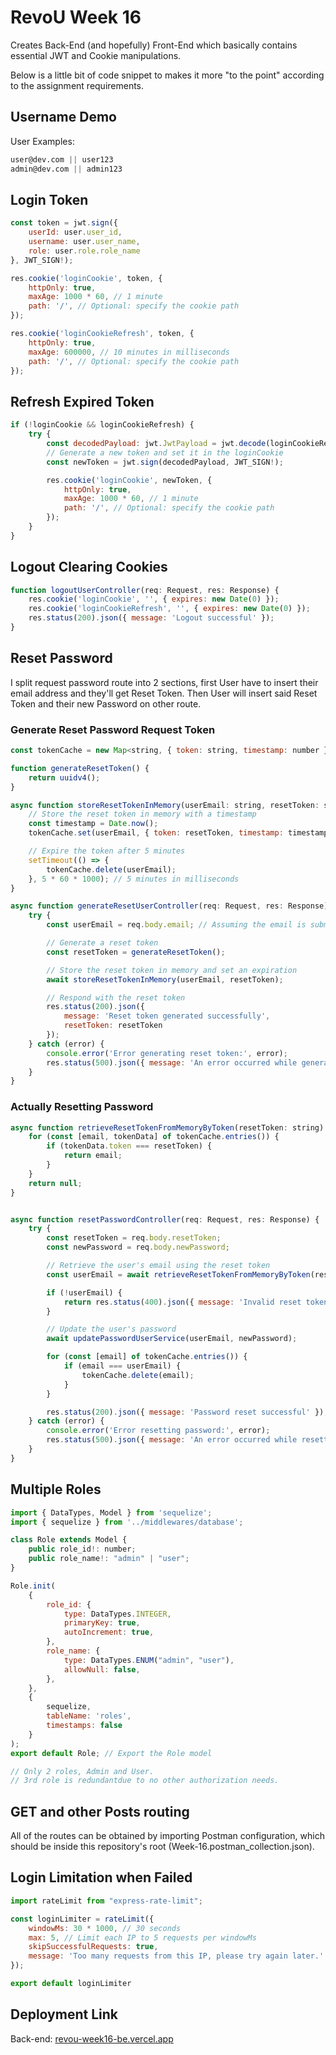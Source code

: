 # RevoU Week 16

Creates Back-End (and hopefully) Front-End which basically contains essential JWT and Cookie manipulations.

Below is a little bit of code snippet to makes it more "to the point" according to the assignment requirements.

## Username Demo

User Examples:

```sql
user@dev.com || user123
admin@dev.com || admin123
```

## Login Token

```javascript
const token = jwt.sign({
    userId: user.user_id,
    username: user.user_name,
    role: user.role.role_name
}, JWT_SIGN!);

res.cookie('loginCookie', token, {
    httpOnly: true,
    maxAge: 1000 * 60, // 1 minute
    path: '/', // Optional: specify the cookie path
});

res.cookie('loginCookieRefresh', token, {
    httpOnly: true,
    maxAge: 600000, // 10 minutes in milliseconds
    path: '/', // Optional: specify the cookie path
});
```

## Refresh Expired Token

```javascript
if (!loginCookie && loginCookieRefresh) {
    try {
        const decodedPayload: jwt.JwtPayload = jwt.decode(loginCookieRefresh) as jwt.JwtPayload
        // Generate a new token and set it in the loginCookie
        const newToken = jwt.sign(decodedPayload, JWT_SIGN!);

        res.cookie('loginCookie', newToken, {
            httpOnly: true,
            maxAge: 1000 * 60, // 1 minute
            path: '/', // Optional: specify the cookie path
        });
    }
}
```

## Logout Clearing Cookies

```javascript
function logoutUserController(req: Request, res: Response) {
    res.cookie('loginCookie', '', { expires: new Date(0) });
    res.cookie('loginCookieRefresh', '', { expires: new Date(0) });
    res.status(200).json({ message: 'Logout successful' });
}
```

## Reset Password

I split request password route into 2 sections, first User have to insert their email address and they'll get Reset Token. Then User will insert said Reset Token and their new Password on other route.

### Generate Reset Password Request Token

```javascript
const tokenCache = new Map<string, { token: string, timestamp: number }>();

function generateResetToken() {
    return uuidv4();
}

async function storeResetTokenInMemory(userEmail: string, resetToken: string) {
    // Store the reset token in memory with a timestamp
    const timestamp = Date.now();
    tokenCache.set(userEmail, { token: resetToken, timestamp: timestamp });

    // Expire the token after 5 minutes
    setTimeout(() => {
        tokenCache.delete(userEmail);
    }, 5 * 60 * 1000); // 5 minutes in milliseconds
}

async function generateResetUserController(req: Request, res: Response) {
    try {
        const userEmail = req.body.email; // Assuming the email is submitted in the request body

        // Generate a reset token
        const resetToken = generateResetToken();

        // Store the reset token in memory and set an expiration
        await storeResetTokenInMemory(userEmail, resetToken);

        // Respond with the reset token
        res.status(200).json({
            message: 'Reset token generated successfully',
            resetToken: resetToken
        });
    } catch (error) {
        console.error('Error generating reset token:', error);
        res.status(500).json({ message: 'An error occurred while generating reset token' });
    }
}
```

### Actually Resetting Password

```javascript
async function retrieveResetTokenFromMemoryByToken(resetToken: string) {
    for (const [email, tokenData] of tokenCache.entries()) {
        if (tokenData.token === resetToken) {
            return email;
        }
    }
    return null;
}


async function resetPasswordController(req: Request, res: Response) {
    try {
        const resetToken = req.body.resetToken;
        const newPassword = req.body.newPassword;

        // Retrieve the user's email using the reset token
        const userEmail = await retrieveResetTokenFromMemoryByToken(resetToken);

        if (!userEmail) {
            return res.status(400).json({ message: 'Invalid reset token' });
        }

        // Update the user's password
        await updatePasswordUserService(userEmail, newPassword);

        for (const [email] of tokenCache.entries()) {
            if (email === userEmail) {
                tokenCache.delete(email);
            }
        }

        res.status(200).json({ message: 'Password reset successful' });
    } catch (error) {
        console.error('Error resetting password:', error);
        res.status(500).json({ message: 'An error occurred while resetting the password' });
    }
}
```

## Multiple Roles

```javascript
import { DataTypes, Model } from 'sequelize';
import { sequelize } from '../middlewares/database';

class Role extends Model {
    public role_id!: number;
    public role_name!: "admin" | "user";
}

Role.init(
    {
        role_id: {
            type: DataTypes.INTEGER,
            primaryKey: true,
            autoIncrement: true,
        },
        role_name: {
            type: DataTypes.ENUM("admin", "user"),
            allowNull: false,
        },
    },
    {
        sequelize,
        tableName: 'roles',
        timestamps: false
    }
);
export default Role; // Export the Role model

// Only 2 roles, Admin and User.
// 3rd role is redundantdue to no other authorization needs.
```

## GET and other Posts routing

All of the routes can be obtained by importing Postman configuration, which should be inside this repository's root (Week-16.postman_collection.json).

## Login Limitation when Failed

```javascript
import rateLimit from "express-rate-limit";

const loginLimiter = rateLimit({
    windowMs: 30 * 1000, // 30 seconds
    max: 5, // Limit each IP to 5 requests per windowMs
    skipSuccessfulRequests: true,
    message: 'Too many requests from this IP, please try again later.'
});

export default loginLimiter
```

## Deployment Link

Back-end: [revou-week16-be.vercel.app](https://revou-week16-be.vercel.app/)


